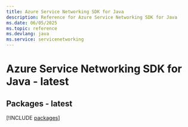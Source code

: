```yaml
---
title: Azure Service Networking SDK for Java
description: Reference for Azure Service Networking SDK for Java
ms.date: 06/05/2025
ms.topic: reference
ms.devlang: java
ms.service: servicenetworking
---
```

# Azure Service Networking SDK for Java - latest
## Packages - latest
[!INCLUDE [packages](service-networking-index.md)]